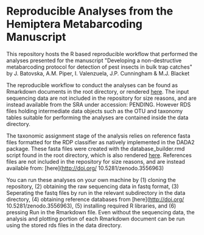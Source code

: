 # Reproducible Analyses from the Hemiptera Metabarcoding Manuscript

This repository hosts the R based reproducible workflow that performed the analyses presented for the manuscript "Developing a non-destructive metabarcoding protocol for detection of pest insects in bulk trap catches" by J. Batovska, A.M. Piper, I. Valenzuela, J.P. Cunningham & M.J. Blacket

The reproducible workflow to conduct the analyses can be found as Rmarkdown documents in the root directory, or rendered [here](https://alexpiper.github.io/HemipteraMetabarcodingMS/hemiptera_metabarcoding.html). The input sequencing data are not included in the repository for size reasons, and are instead available from the SRA under accession: PENDING. However RDS files holding intermediate data objects such as the OTU and taxonomy tables suitable for performing the analyses are contained inside the data directory.

The taxonomic assignment stage of the analysis relies on reference fasta files formatted for the RDP classifier as natively implemented in the DADA2 package. These fasta files were created with the database_builder.rmd script found in the root directory, which is also rendered [here](https://alexpiper.github.io/HemipteraMetabarcodingMS/database_builder.html). References files are not included in the repository for size reasons, and are instead available from: [here](http://doi.org/ 10.5281/zenodo.3556963)

You can run these analyses on your own machine by (1) cloning the repository, (2) obtaining the raw sequencing data in fastq format, (3) Seperating the fastq files by run in the relevant subdirectory in the data directory, (4) obtaining reference databases from [here](http://doi.org/ 10.5281/zenodo.3556963), (5) installing required R libraries, and (6) pressing Run in the Rmarkdown file. Even without the sequencing data, the analysis and plotting portion of each Rmarkdown document can be run using the stored rds files in the data directory.
